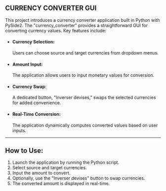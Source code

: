 ## CURRENCY CONVERTER GUI

This project introduces a currency converter application built in Python with PySide2. The "currency_converter" provides a straightforward GUI for converting currency values. Key features include:

* #### Currency Selection:

    Users can choose source and target currencies from dropdown menus.

* #### Amount Input:

    The application allows users to input monetary values for conversion.

* #### Currency Swap:

    A dedicated button, "Inverser devises," swaps the selected currencies for added convenience.

* #### Real-Time Conversion:

    The application dynamically computes converted values based on user inputs.

---
## How to Use:
1. Launch the application by running the Python script.
2. Select source and target currencies.
3. Input the amount to convert.
4. Optionally, use the "Inverser devises" button to swap currencies.
5. The converted amount is displayed in real-time.

